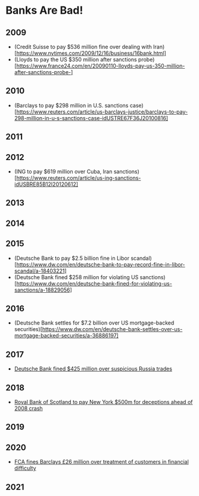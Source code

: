 # Banks Are Bad!

## 2009
- (Credit Suisse to pay $536 million fine over dealing with Iran)[https://www.nytimes.com/2009/12/16/business/16bank.html]
- (Lloyds to pay the US $350 million after sanctions probe)[https://www.france24.com/en/20090110-lloyds-pay-us-350-million-after-sanctions-probe-]


## 2010
- (Barclays to pay $298 million in U.S. sanctions case)[https://www.reuters.com/article/us-barclays-justice/barclays-to-pay-298-million-in-u-s-sanctions-case-idUSTRE67F36J20100816]

## 2011


## 2012
- (ING to pay $619 million over Cuba, Iran sanctions)[https://www.reuters.com/article/us-ing-sanctions-idUSBRE85B12I20120612]


## 2013


## 2014


## 2015
- (Deutsche Bank to pay $2.5 billion fine in Libor scandal)[https://www.dw.com/en/deutsche-bank-to-pay-record-fine-in-libor-scandal/a-18403221]
- (Deutsche Bank fined $258 million for violating US sanctions)[https://www.dw.com/en/deutsche-bank-fined-for-violating-us-sanctions/a-18829056]

## 2016
- (Deutsche Bank settles for $7.2 billion over US mortgage-backed securities)[https://www.dw.com/en/deutsche-bank-settles-over-us-mortgage-backed-securities/a-36886197]


## 2017
- [Deutsche Bank fined $425 million over suspicious Russia trades](https://www.dw.com/en/deutsche-bank-fined-425-million-over-suspicious-russia-trades/a-37343153)

## 2018
- [Royal Bank of Scotland to pay New York $500m for deceptions ahead of 2008 crash](https://www.theguardian.com/business/2018/mar/06/new-york-royal-bank-scotland-settlement-2008-financial-crash)


## 2019


## 2020
- [FCA fines Barclays £26 million over treatment of customers in financial difficulty](https://www.fca.org.uk/news/press-releases/fca-fines-barclays-treatment-customers-financial-difficulty)


## 2021
